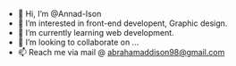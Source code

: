- 👋 Hi, I’m @Annad-Ison
- 👀 I’m interested in front-end developent, Graphic design.
- 🌱 I’m currently learning web development.
- 💞️ I’m looking to collaborate on ...
- 📫 Reach me via mail @ abrahamaddison98@gmail.com

<!---
Annad-Ison/Annad-Ison is a ✨ special ✨ repository because its `README.md` (this file) appears on your GitHub profile.
You can click the Preview link to take a look at your changes.
--->
